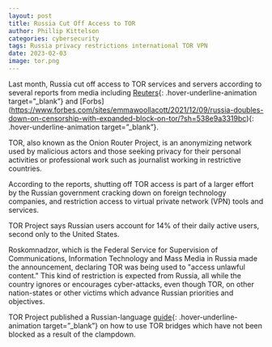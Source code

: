 ```yaml
---
layout: post
title: Russia Cut Off Access to TOR
author: Phillip Kittelson
categories: cybersecurity
tags: Russia privacy restrictions international TOR VPN
date: 2023-02-03
image: tor.png
---
```


Last month, Russia cut off access to TOR services and servers according to several reports from media including [Reuters]( https://www.reuters.com/technology/russia-ratchets-up-internet-crackdown-with-block-privacy-service-tor-2021-12-08/){: .hover-underline-animation target=”_blank”} and [Forbs] (https://www.forbes.com/sites/emmawoollacott/2021/12/09/russia-doubles-down-on-censorship-with-expanded-block-on-tor/?sh=538e9a3319bc){: .hover-underline-animation target=”_blank”}.

TOR, also known as the Onion Router Project, is an anonymizing network used by malicious actors and those seeking privacy for their personal activities or professional work such as journalist working in restrictive countries.

According to the reports, shutting off TOR access is part of a larger effort by the Russian government cracking down on foreign technology companies, and restriction access to virtual private network (VPN) tools and services.

TOR Project says Russian users account for 14% of their daily active users, second only to the United States.

Roskomnadzor, which is the Federal Service for Supervision of Communications, Information Technology and Mass Media in Russia made the announcement, declaring TOR was being used to "access unlawful content." This kind of restriction is expected from Russia, all while the country ignores or encourages cyber-attacks, even though TOR, on other nation-states or other victims which advance Russian priorities and objectives.

TOR Project published a Russian-language [guide](https://forum.torproject.net/t/tor-blocked-in-russia-how-to-circumvent-censorship/982){: .hover-underline-animation target=”_blank”} on how to use TOR bridges which have not been blocked as a result of the clampdown.